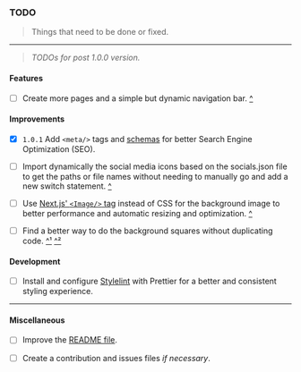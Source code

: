 ### TODO
> Things that need to be done or fixed.
---
> *TODOs for post 1.0.0 version.*

#### Features

- [ ] Create more pages and a simple but dynamic navigation bar. [^](../src/pages/index.tsx#L7)

#### Improvements
- [x] `1.0.1` Add `<meta/>` tags and [schemas](https://schema.org) for better Search Engine Optimization (SEO).

- [ ] Import dynamically the social media icons based on the socials.json file to get the paths or file names without needing to manually go and add a new switch statement. [^](../src/components/SocialIcon.tsx#L6)

- [ ] Use [Next.js' `<Image/>` tag](https://nextjs.org/docs/basic-features/image-optimization) instead of CSS for the background image to better performance and automatic resizing and optimization. [^](../src/styles/globals.scss#L17)

- [ ] Find a better way to do the background squares without duplicating code. [^¹](../src/components/Background.tsx#L3) [^²](../src/styles/modules/background.module.scss#L3)

#### Development
- [ ] Install and configure [Stylelint](https://stylelint.io/) with Prettier for a better and consistent styling experience.

---

#### Miscellaneous
- [ ] Improve the [README file](./README.md).

- [ ] Create a contribution and issues files *if necessary*.
